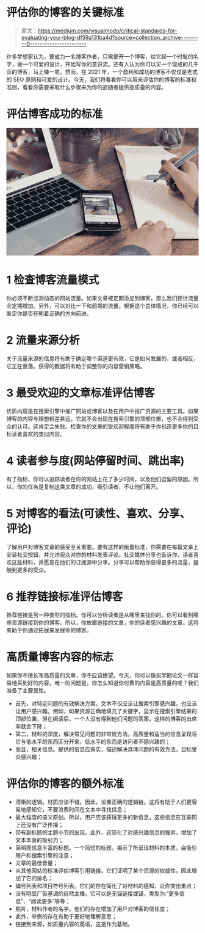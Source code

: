 # 评估你的博客的关键标准

> 原文：<https://medium.com/visualmodo/critical-standards-for-evaluating-your-blog-df59a131ba4d?source=collection_archive---------0----------------------->

许多梦想家认为，要成为一名博客作者，只需要开一个博客，给它起一个时髦的名字，做一个可爱的设计，开始写你的意识流。还有人认为你可以买一个现成的几千页的博客，马上赚一笔。然而，在 2021 年，一个盈利和成功的博客不仅仅是老式的 SEO 原则和可爱的设计。今天，我们将看看你可以用来评估你的博客的标准和准则，看看你需要采取什么步骤来为你的追随者提供高质量的内容。

# 评估博客成功的标准

![](img/7459d1b07992aeaf0f3382d93d6d974c.png)

# 1 检查博客流量模式

你必须不断监测动态的网站流量。如果文章被定期添加到博客，那么我们预计流量会定期增加。另外，可以对比一下和前期的流量。根据这个总体情况，你已经可以断定你是否在朝着正确的方向前进。

# 2 流量来源分析

关于流量来源的信息将有助于确定哪个渠道更有效，它是如何发展的，或者相反，它正在衰落。获得的数据将有助于调整你的内容营销策略。

# 3 最受欢迎的文章标准评估博客

优质内容是在搜索引擎中推广网站或博客以及在用户中推广资源的主要工具。如果博客的内容与理想相差甚远，它就不会出现在搜索引擎的顶部位置，也不会得到受众的认可。这肯定会失败。检查你的文章的受欢迎程度将有助于你创造更多你的目标读者喜欢的类似内容。

# 4 读者参与度(网站停留时间、跳出率)

有了指标，你可以追踪读者在你的网站上花了多少时间，以及他们逗留的原因。所以，你的任务是复制这类文章的成功，吸引读者，不让他们离开。

# 5 对博客的看法(可读性、喜欢、分享、评论)

了解用户对博客文章的感受至关重要。要有这样的衡量标准，你需要在每篇文章上安装社交按钮，并允许观众对你的材料发表评论。社交媒体分享也告诉你，读者喜欢这些材料，并愿意在他们的订阅源中分享。分享可以帮助你获得更多的流量，接触到更多的受众。

# 6 推荐链接标准评估博客

推荐链接是另一种类型的指标。你可以分析读者是从哪里来找你的。你可以看到哪些资源链接到你的博客。所以，你放置链接的文章，你的读者感兴趣的文章。这将有助于你通过拓展来发展你的博客。

# 高质量博客内容的标志

如果你不擅长写高质量的文章，你不应该绝望。今天，你可以像买学期论文一样容易地买到好的内容。唯一的问题是，你怎么知道你付费的内容是高质量的呢？我们准备了主要属性。

*   首先，对特定问题的有效解决方案。文本不仅应该让搜索引擎感兴趣，也应该让用户感兴趣。例如，如果资源正确地填充了关键字，显示在搜索引擎结果的顶部位置，但在阅读后，一个人没有得到他们问题的答案，这样的博客的出席率就会下降；
*   第二，材料的深度，解决常见问题的非常规方法。高质量和适当的信息呈现将它与低水平的东西区分开来，低水平的东西是访问者不感兴趣的；
*   而且，相关信息。提供的信息应真实，描述解决具体问题的有效方法，目标受众感兴趣；

# 评估你的博客的额外标准

*   清晰的逻辑。材质应该不错。因此，设置正确的逻辑链。这将有助于人们更容易地感知它，不要浪费时间在文本中寻找信息；
*   最大程度的语义原创。所以，用户应该获得更多的新信息，这些信息在互联网上还没有广泛传播；
*   带有副标题的主题小节的出现。此外，这简化了对感兴趣信息的搜索，增加了文本本身的吸引力；
*   简明而信息丰富的标题。一个简短的标题，揭示了所呈现材料的本质，会吸引用户和搜索引擎的注意；
*   文章的最佳音量；
*   从其他网站的标准评估博客引用链接。它们证明了某个资源的权威性，因此增加了它的排名；
*   编号列表和项目符号列表。它们的存在简化了对材料的感知，让你突出重点；
*   没有明显广告基调的自然主播。它可以是无锚链接或锚，类型为:“更多信息”、“阅读更多”等等；
*   照片，材料作者的名字。他们的存在增加了用户对博客的信任度；
*   此外，举例的存在有助于更好地理解意思；
*   链接到来源，如质量内容的英语，这是作为基础。